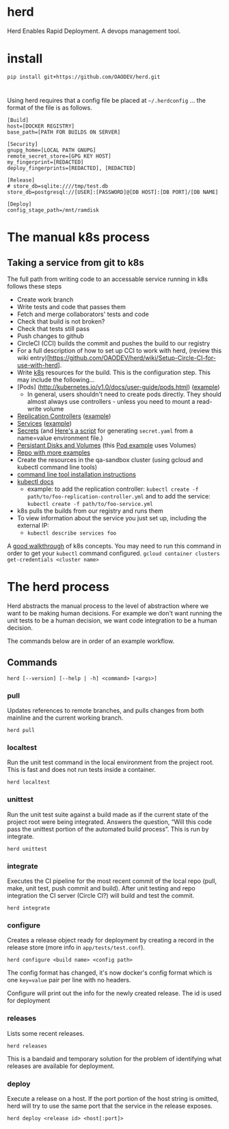 # herd

Herd Enables Rapid Deployment. A devops management tool.

# install

    pip install git+https://github.com/OAODEV/herd.git

#
Using herd requires that a config file be placed at `~/.herdconfig` ... the format of the file is as follows.

```
[Build]
host=[DOCKER REGISTRY]
base_path=[PATH FOR BUILDS ON SERVER]
​
[Security]
gnupg_home=[LOCAL PATH GNUPG]
remote_secret_store=[GPG KEY HOST]
my_fingerprint=[REDACTED]
deploy_fingerprints=[REDACTED], [REDACTED]
​
[Release]
# store_db=sqlite:////tmp/test.db
store_db=postgresql://[USER]:[PASSWORD]@[DB HOST]:[DB PORT]/[DB NAME]
​
[Deploy]
config_stage_path=/mnt/ramdisk
```

# The manual k8s process

## Taking a service from git to k8s

The full path from writing code to an accessable service running in k8s
follows these steps

* Create work branch
* Write tests and code that passes them
* Fetch and merge collaborators' tests and code
* Check that build is not broken?
* Check that tests still pass
* Push changes to github
* CircleCI (CCI) builds the commit and pushes the build to our registry
 * For a full description of how to set up CCI to work with herd, (review this wiki entry)[https://github.com/OAODEV/herd/wiki/Setup-Circle-CI-for-use-with-herd].
* Write [k8s](http://kubernetes.io/v1.0/docs/user-guide/overview.html)
  resources for the build. This is the configuration step. This may include the following...
 * [Pods] (http://kubernetes.io/v1.0/docs/user-guide/pods.html) ([example](https://github.com/OAODEV/k8s-resources/blob/master/warehouse/warehouse-etl.yaml))
   * In general, users shouldn't need to create pods directly. They should almost always use controllers - unless you need to mount a read-write volume 
 * [Replication Controllers](http://kubernetes.io/v1.0/docs/user-guide/replication-controller.html) ([example](https://github.com/OAODEV/k8s-resources/blob/master/api/identity-rc.yaml))
 * [Services](http://kubernetes.io/v1.0/docs/user-guide/services.html) ([example](https://github.com/OAODEV/k8s-resources/blob/master/api/identity-service.yaml))
 * [Secrets](http://kubernetes.io/v1.0/docs/user-guide/secrets.html) (and [Here's a script](https://gist.github.com/tym-oao/25f4b3a05532fa6def8e) for generating `secret.yaml` from a name=value environment file.)
 * [Persistant Disks and Volumes](http://kubernetes.io/v1.0/docs/user-guide/volumes.html) (this [Pod example](https://github.com/OAODEV/k8s-resources/blob/master/warehouse/postgres.yaml) uses Volumes)
 * [Repo with more examples](https://github.com/OAODEV/k8s-resources)
* Create the resources in the qa-sandbox cluster
  (using gcloud and kubectl command line tools)
 * [command line tool installation instructions](https://cloud.google.com/container-engine/docs/before-you-begin?hl=en)
 * [kubectl docs](https://cloud.google.com/container-engine/docs/kubectl/)
   * example: to add the replication controller: `kubectl create -f path/to/foo-replication-controller.yml` and to add the service: `kubectl create -f path/to/foo-service.yml`
* k8s pulls the builds from our registry and runs them
* To view information about the service you just set up, including the external IP:
   * `kubectl describe services foo`

A [good walkthrough](https://cloud.google.com/container-engine/docs/tutorials/guestbook) of k8s concepts.
You may need to run this command in order to get your `kubectl` command configured. `gcloud container clusters get-credentials <cluster name>`


# The herd process

Herd abstracts the manual process to the level of abstraction where we want to
be making human decisions. For example we don't want running the unit tests to
be a human decision, we want code integration to be a human decision.

The commands below are in order of an example workflow.

## Commands

    herd [--version] [--help | -h] <command> [<args>]

### pull

Updates references to remote branches, and pulls changes from both mainline and
the current working branch.

    herd pull

### localtest

Run the unit test command in the local environment from the project root. This
is fast and does not run tests inside a container.

    herd localtest

### unittest

Run the unit test suite against a build made as if the current state of the
project root were being integrated. Answers the question, “Will this code pass
the unittest portion of the automated build process”. This is run by integrate.

    herd unittest

### integrate

Executes the CI pipeline for the most recent commit of the local repo (pull,
make, unit test, push commit and build). After unit testing and repo integration
the CI server (Circle CI?) will build and test the commit.

    herd integrate

### configure

Creates a release object ready for deployment by creating a record in the
release store (more info in `app/tests/test.conf`).

    herd configure <build name> <config path>

The config format has changed, it's now docker's config format which is one
`key=value` pair per line with no headers.

Configure will print out the info for the newly created release. The id is used
for deployment

### releases

Lists some recent releases.

    herd releases

This is a bandaid and temporary solution for the problem of identifying what
releases are available for deployment.

### deploy

Execute a release on a host. If the port portion of the host string is omitted,
herd will try to use the same port that the service in the release exposes.

    herd deploy <release id> <host[:port]>
